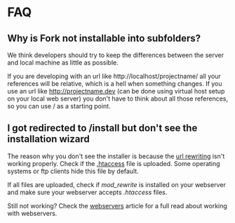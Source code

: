 # FAQ

## Why is Fork not installable into subfolders?

We think developers should try to keep the differences between the server and local machine as little as possible.

If you are developing with an url like http://localhost/projectname/ all your references will be relative, which is a hell when something changes. If you use an url like http://projectname.dev (can be done using virtual host setup on your local web server) you don't have to think about all those references, so you can use / as a starting point.


## I got redirected to /install but don't see the installation wizard

The reason why you don't see the installer is because the [url rewriting](http://en.wikipedia.org/wiki/Rewrite_engine) isn't working properly. Check if the [.htaccess](https://github.com/forkcms/forkcms/blob/master/.htaccess) file is uploaded. Some operating systems or ftp clients hide this file by default.

If all files are uploaded, check if *mod_rewrite* is installed on your webserver and make sure your webserver accepts *.htaccess* files.

Still not working? Check the [webservers](webservers) article for a full read about working with webservers.